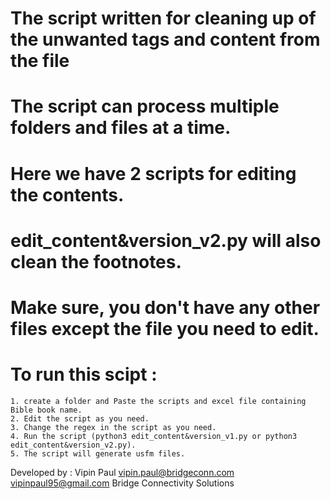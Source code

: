 # The script written for cleaning up of the unwanted tags and content from the file

# The script can process multiple folders and files at a time.

# Here we have 2 scripts for editing the contents.

# edit_content&version_v2.py will also clean the footnotes.

# Make sure, you don't have any other files except the file you need to edit.

# To run this scipt :
	1. create a folder and Paste the scripts and excel file containing Bible book name.
	2. Edit the script as you need.
	3. Change the regex in the script as you need.
	4. Run the script (python3 edit_content&version_v1.py or python3 edit_content&version_v2.py).
	5. The script will generate usfm files.


Developed by : Vipin Paul 
vipin.paul@bridgeconn.com 
vipinpaul95@gmail.com
Bridge Connectivity Solutions
